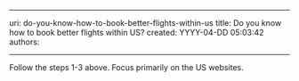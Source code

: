 

---
uri: do-you-know-how-to-book-better-flights-within-us
title: Do you know how to book better flights within US?
created: YYYY-04-DD 05:03:42
authors:

---




<span class='intro'> Follow the steps 1-3 above. Focus primarily on the US websites.<br>​<br> </span>




